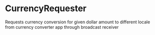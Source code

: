 # CurrencyRequester
Requests currency conversion  for given dollar amount to different locale from currency converter app through broadcast receiver
